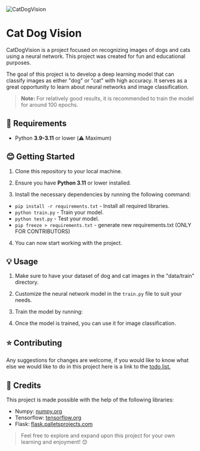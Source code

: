 ![CatDogVision](https://i.imgur.com/tFclZGq.png)

# Cat Dog Vision

CatDogVision is a project focused on recognizing images of dogs and cats using a neural network. This project was created for fun and educational purposes.

The goal of this project is to develop a deep learning model that can classify images as either "dog" or "cat" with high accuracy. It serves as a great opportunity to learn about neural networks and image classification.

> **Note:** For relatively good results, it is recommended to train the model for around 100 epochs.

## 🔨 Requirements

- Python **3.9-3.11** or lower (⚠️ Maximum)

## 😊 Getting Started

1. Clone this repository to your local machine.

2. Ensure you have **Python 3.11** or lower installed.

3. Install the necessary dependencies by running the following command:

- `pip install -r requirements.txt` - Install all required libraries.
- `python train.py` - Train your model.
- `python test.py` - Test your model.
- `pip freeze > requirements.txt` - generate new requirements.txt (ONLY FOR CONTRIBUTORS)

4. You can now start working with the project.

## 💡 Usage

1. Make sure to have your dataset of dog and cat images in the "data/train" directory.

2. Customize the neural network model in the `train.py` file to suit your needs.

3. Train the model by running:

4. Once the model is trained, you can use it for image classification.

## ⭐ Contributing

Any suggestions for changes are welcome, if you would like to know what else we would like to do in this project here is a link to the [todo list.](https://github.com/Whtery1087/CatDogVision/blob/main/TODO.md)

## 📜 Credits

This project is made possible with the help of the following libraries:

- Numpy: [numpy.org](https://numpy.org)
- Tensorflow: [tensorflow.org](https://www.tensorflow.org)
- Flask: [flask.palletsprojects.com](https://flask.palletsprojects.com)

> Feel free to explore and expand upon this project for your own learning and enjoyment! 😊
